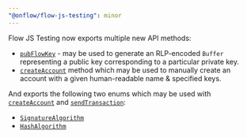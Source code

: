 ```yaml
---
"@onflow/flow-js-testing": minor
---
```


Flow JS Testing now exports multiple new API methods:

- [`pubFlowKey`](/docs/api.md#pubflowkeykeyobject) - may be used to generate an RLP-encoded `Buffer` representing a public key corresponding to a particular private key.
- [`createAccount`](/docs/accounts.md#createaccountname-keys) method which may be used to manually create an account with a given human-readable name & specified keys.

And exports the following two enums which may be used with [`createAccount`](/docs/accounts.md#createaccountname-keys) and [`sendTransaction`](/docs/send-transactions.md):

- [`SignatureAlgorithm`](/docs/api.md#signaturealgorithm)
- [`HashAlgorithm`](/docs/api.md#hashalgorithm)
